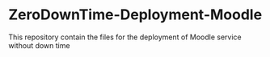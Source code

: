# ZeroDownTime-Deployment-Moodle
This repository contain the files for the deployment of Moodle service without down time
